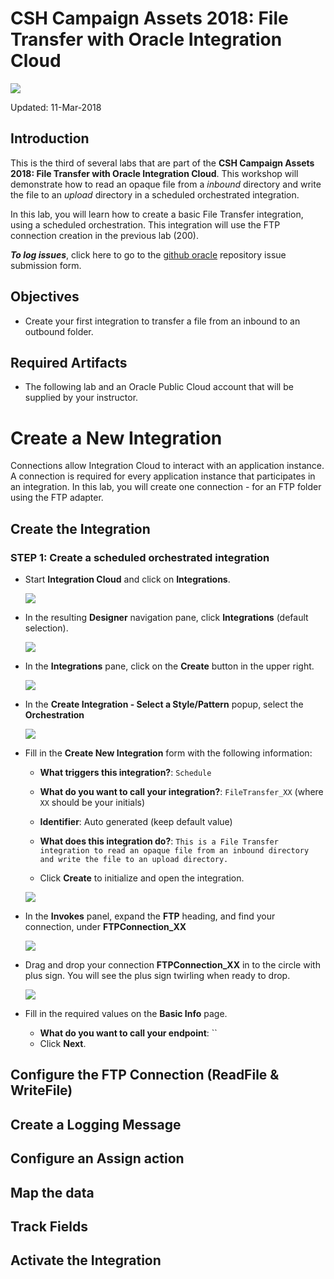 # CSH Campaign Assets 2018: File Transfer with Oracle Integration Cloud

![](images/300/Lab300_title.png)

Updated: 11-Mar-2018

## Introduction

This is the third of several labs that are part of the **CSH Campaign Assets 2018: File Transfer with Oracle Integration Cloud**. This workshop will demonstrate how to read an opaque file from a *inbound* directory and write the file to an *upload* directory in a scheduled orchestrated integration. 

In this lab, you will learn how to create a basic File Transfer integration, using a scheduled orchestration. This integration will use the FTP connection creation in the previous lab (200).

***To log issues***, click here to go to the [github oracle](https://github.com/oracle/learning-library/issues/new) repository issue submission form.

## Objectives

- Create your first integration to transfer a file from an inbound to an outbound folder.

## Required Artifacts

-   The following lab and an Oracle Public Cloud account that will be supplied by your instructor.

# Create a New Integration
Connections allow Integration Cloud to interact with an application instance. A connection is required for every application instance that participates in an integration. In this lab, you will create one connection - for an FTP folder using the FTP adapter. 

## Create the Integration

### **STEP 1**:  Create a scheduled orchestrated integration

- Start **Integration Cloud** and click on **Integrations**.

    ![](images/300/Lab300_001.png)    

- In the resulting **Designer** navigation pane, click **Integrations** (default selection).

    ![](images/300/Lab300_002.png)    

- In the **Integrations** pane, click on the **Create** button in the upper right.

    ![](images/300/Lab300_003.png)    

- In the **Create Integration - Select a Style/Pattern** popup, select the **Orchestration**

    ![](images/300/Lab300_004.png)    

- Fill in the **Create New Integration** form with the following information:

  - **What triggers this integration?**: `Schedule`	

  - **What do you want to call your integration?**: `FileTransfer_XX` (where `XX` should be your initials)

  - **Identifier**: Auto generated (keep default value)

  - **What does this integration do?**: `This is a File Transfer integration to read an opaque file from an inbound directory and write the file to an upload directory.`

  - Click **Create** to initialize and open the integration.

  ![](images/300/Lab300_005.png)   

- In the **Invokes** panel, expand the **FTP** heading, and find your connection, under **FTPConnection_XX**

  ![](images/300/Lab300_006.png)   

- Drag and drop your connection **FTPConnection_XX** in to the circle with plus sign. You will see the plus sign twirling when ready to drop.

  ![](images/300/Lab300_007.png)   

- Fill in the required values on the **Basic Info** page.

  - **What do you want to call your endpoint**: ``
  - Click **Next**.





## Configure the FTP Connection (ReadFile & WriteFile)



## Create a Logging Message


## Configure an Assign action


## Map the data


## Track Fields


## Activate the Integration


